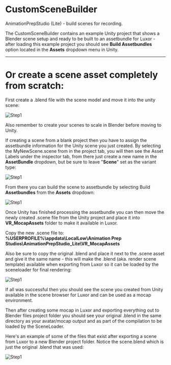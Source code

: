 # CustomSceneBuilder
AnimationPrepStudio (Lite) - build scenes for recording. 

The CustomSceneBuilder contains an example Unity project that shows a Blender scene setup and ready to be built to an assetbundle for Luxor - after loading this example project you should see **Build Assetbundles** option located in the **Assets** dropdown menu in Unity.

---

# Or create a scene asset completely from scratch:

First create a .blend file with the scene model and move it into the unity scene:

![Step1](https://imgur.com/djdF40W.png)

Also remember to create your scenes to scale in Blender before moving to Unity.


If creating a scene from a blank project then you have to assign the assetbundle information for the Unity scene you just created. By selecting the MyNewScene.scene from in the project tab, you will then see the Asset Labels under the inspector tab, from there just create a new name in the **AssetBundle** dropdown, but be sure to leave "**Scene**" set as the variant type:

![Step1](https://imgur.com/nOw9AqE.png)

From there you can build the scene to assetbundle by selecting Build **Assetbundles** from the **Assets** dropdown:

![Step1](https://imgur.com/mytvIic.png)

Once Unity has finished processing the assetbundle you can then move the newly created .scene file from the Unity project and place it into **VR_MocapAssets** folder to make it available in Luxor. 

Copy the new .scene file to: **%USERPROFILE%\appdata\LocalLow\Animation Prep Studios\AnimationPrepStudio_Lite\VR_MocapAssets**

Also be sure to copy the original .blend and place it next to the .scene asset and give it the same name - this will make the .blend (aka. render scene template) available when exporting from Luxor so it can be loaded by the sceneloader for final rendering:

![Step1](https://imgur.com/lyLAfea.png)


If all was successful then you should see the scene you created from Unity available in the scene browser for Luxor and can be used as a mocap environment.

Then after creating some mocap in Luxor and exporting everything out to Blender files project folder you should see your original .blend in the same directory as your avatar/mocap output and as part of the compilation to be loaded by the SceneLoader. 

Here's an example of some of the files that exist after exporting a scene from Luxor to a new Blender project folder. Notice the scene.blend which is just the original .blend that was used:

![Step1](https://imgur.com/zuxcy8X.png)
